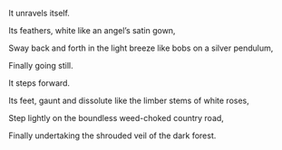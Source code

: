 It unravels itself.

Its feathers, white like an angel’s satin gown,

Sway back and forth in the light breeze like bobs on a silver pendulum,

Finally going still.

It steps forward.

Its feet, gaunt and dissolute like the limber stems of white roses,

Step lightly on the boundless weed-choked country road,

Finally undertaking the shrouded veil of the dark forest.
